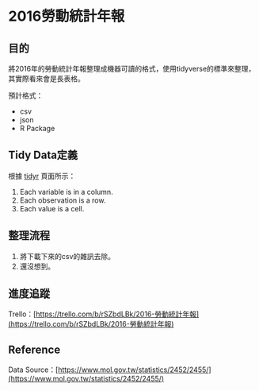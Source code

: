 # 2016勞動統計年報

## 目的

將2016年的勞動統計年報整理成機器可讀的格式，使用tidyverse的標準來整理，其實際看來會是長表格。

預計格式：

* csv
* json
* R Package

## Tidy Data定義

根據 [tidyr](http://tidyr.tidyverse.org) 頁面所示：

1. Each variable is in a column.
2. Each observation is a row.
3. Each value is a cell.


## 整理流程

1. 將下載下來的csv的雜訊去除。
2. 還沒想到。

## 進度追蹤
Trello：[https://trello.com/b/rSZbdLBk/2016-勞動統計年報](https://trello.com/b/rSZbdLBk/2016-勞動統計年報)


## Reference
Data Source：[https://www.mol.gov.tw/statistics/2452/2455/](https://www.mol.gov.tw/statistics/2452/2455/)
